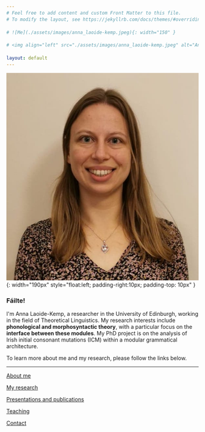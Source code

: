 ```yaml
---
# Feel free to add content and custom Front Matter to this file.
# To modify the layout, see https://jekyllrb.com/docs/themes/#overriding-theme-defaults

# ![Me](./assets/images/anna_laoide-kemp.jpeg){: width="150" }

# <img align="left" src="./assets/images/anna_laoide-kemp.jpeg" alt="Anna Laoide-Kemp" width="150">

layout: default
---
```


![Anna Laoide-Kemp](./assets/images/anna_laoide-kemp.jpeg){: width="190px" style="float:left; padding-right:10px; padding-top: 10px" }

### Fáilte!

I'm Anna Laoide-Kemp, a researcher in the University of Edinburgh, working in the field of Theoretical Linguistics. My research interests include **phonological and morphosyntactic theory**, with a particular focus on the **interface between these modules**. My PhD project is on the analysis of Irish initial consonant mutations (ICM) within a modular grammatical architecture.

To learn more about me and my research, please follow the links below.

* * *

[About me](./aboutme.html)

[My research](./research.html)

[Presentations and publications](./publications.html)

[Teaching](./teaching.html)

[Contact](./contact.html)
